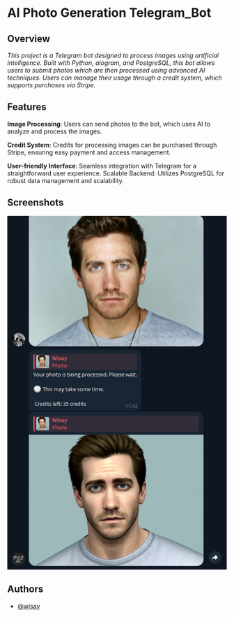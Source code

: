 # AI Photo Generation Telegram_Bot

## Overview

*This project is a Telegram bot designed to process images using artificial intelligence. Built with Python, aiogram, and PostgreSQL, this bot allows users to submit photos which are then processed using advanced AI techniques. Users can manage their usage through a credit system, which supports purchases via Stripe.*

## Features
**Image Processing**: Users can send photos to the bot, which uses AI to analyze and process the images.

**Credit System**: Credits for processing images can be purchased through Stripe, ensuring easy payment and access management.

**User-friendly Interface**: Seamless integration with Telegram for a straightforward user experience.
Scalable Backend: Utilizes PostgreSQL for robust data management and scalability.


## Screenshots

![App Screenshot](showcase.png)


## Authors

- [@wisay](https://github.com/wisayy)

